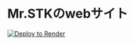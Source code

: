 # Mr.STKのwebサイト

<a href="https://render.com/deploy?repo=https://github.com/karaageYUKI/Make-Mr.STK-web">
<img src="https://render.com/images/deploy-to-render-button.svg" alt="Deploy to Render">
</a>
